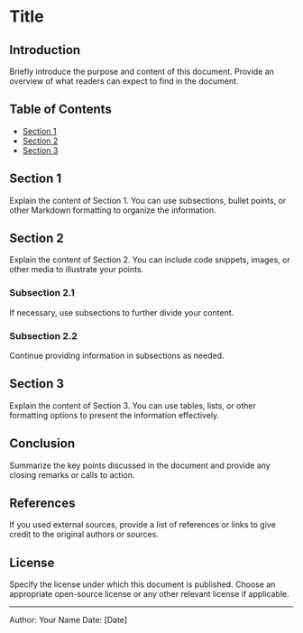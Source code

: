 # Title

## Introduction

Briefly introduce the purpose and content of this document. Provide an overview of what readers can expect to find in the document.

## Table of Contents

- [Section 1](#section-1)
- [Section 2](#section-2)
- [Section 3](#section-3)

## Section 1

Explain the content of Section 1. You can use subsections, bullet points, or other Markdown formatting to organize the information.

## Section 2

Explain the content of Section 2. You can include code snippets, images, or other media to illustrate your points.

### Subsection 2.1

If necessary, use subsections to further divide your content.

### Subsection 2.2

Continue providing information in subsections as needed.

## Section 3

Explain the content of Section 3. You can use tables, lists, or other formatting options to present the information effectively.

## Conclusion

Summarize the key points discussed in the document and provide any closing remarks or calls to action.

## References

If you used external sources, provide a list of references or links to give credit to the original authors or sources.

## License

Specify the license under which this document is published. Choose an appropriate open-source license or any other relevant license if applicable.

---
Author: Your Name
Date: [Date]
